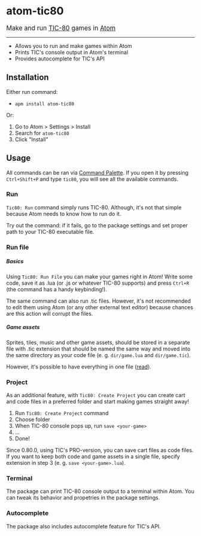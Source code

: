 # atom-tic80

<big>Make and run [TIC-80](https://tic80.com/) games in [Atom](https://atom.io/)</big>

----
<!-- This package for [Atom Editor](https://atom.io/) adds functionality to easily edit and run [TIC-80](https://tic80.com/) games. -->

<!-- This customizable package for [Atom Editor](https://atom.io/) allows you to make and run [TIC-80](https://tic80.com/) games and print all the console output to a built-in terminal. -->

* Allows you to run and make games within Atom
* Prints TIC's console output in Atom's terminal
* Provides autocomplete for TIC's API

<!-- screenshot -->

## Installation

Either run command:<br/>
* `apm install atom-tic80`

Or:
1. Go to Atom > Settings > Install
2. Search for `atom-tic80`
3. Click "Install"

## Usage

All commands can be ran via [Command Palette](https://flight-manual.atom.io/getting-started/sections/atom-basics/#command-palette). If you open it by pressing `Ctrl+Shift+P` and type `tic80`, you will see all the available commands.

### Run

`Tic80: Run` command simply runs TIC-80. Although, it's not that simple because Atom needs to know how to run do it.

Try out the command: if it fails, go to the package settings and set proper path to your TIC-80 executable file.

### Run file

##### Basics

Using `Tic80: Run File` you can make your games right in Atom! Write some code, save it as .lua (or .js or whatever TIC-80 supports) and press `Ctrl+R` (the command has a handy keybinding!).

The same command can also run .tic files. However, it's not recommended to edit them using Atom (or any other external text editor) because chances are this action will corrupt the files.

##### Game assets

Sprites, tiles, music and other game assets, should be stored in a separate file with .tic extension that should be named the same way and moved into the same directory as your code file (e. g. `dir/game.lua` and `dir/game.tic`).

However, it's possible to have everything in one file ([read](#save-code)).

### Project

As an additional feature, with `Tic80: Create Project` you can create cart and code files in a preferred folder and start making games straight away!

1. Run `Tic80: Create Project` command
2. Choose folder
3. When TIC-80 console pops up, run `save <your-game>`
4. ...
5. Done!

<a name="save-code"></a> Since 0.80.0, using TIC's PRO-version, you can save cart files as code files. If you want to keep both code and game assets in a single file, specify extension in step 3 (e. g. `save <your-game>.lua`).

<!-- screenshot -->

### Terminal

The package can print TIC-80 console output to a terminal within Atom. You can tweak its behavior and propetries in the package settings.

<!-- screenshot -->

### Autocomplete

The package also includes autocomplete feature for TIC's API.

<!-- screenshot -->
